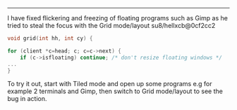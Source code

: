 
---

I have fixed flickering and freezing of floating programs such as Gimp as he tried to steal the focus with the Grid mode/layout su8/hellxcb@0cf2cc2

```c
void grid(int hh, int cy) {

for (client *c=head; c; c=c->next) {
    if (c->isfloating) continue; /* don't resize floating windows */
...
}
```

To try it out, start with Tiled mode and open up some programs e.g for example 2 terminals and Gimp, then switch to Grid mode/layout to see the bug in action.